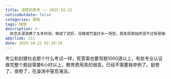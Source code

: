 ```yaml
---
title: 深夜的思考 —— 2025.10.22
noticeOutdate: false
categories: 随笔
tags: 随想
description: >-
  执念太深浪费了太多时间，做成了还好，没做成竹篮打水一场空。我发现我始终混不过有很强目的性功利心的人，倒没什么贬义，每个人为自己而活，这没什么不对，其实挺好的。
abbrlink: 211
date: 2025-10-22 02:29:19
---
```


考公和封建社会那个什么考试一样，死答案也要背题1000道以上，有些专业认证做完整个题目需要6小时以上，教育费用真的很高，已经不需要我举例了。挺卷了，很卷了，在漩涡中窒息淹没。



